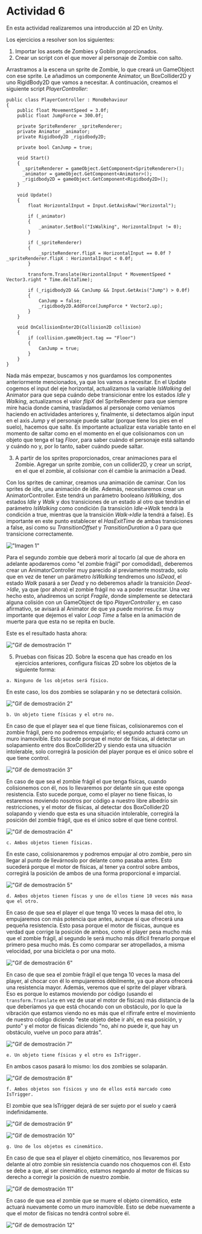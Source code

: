 # Actividad 6

En esta actividad realizaremos una introducción al 2D en Unity.

Los ejercicios a resolver son los siguientes:

1. Importar los assets de Zombies y Goblin proporcionados.
2. Crear un script con el que mover al personaje de Zombie con salto.

Arrastramos a la escena un sprite de Zombie, lo que creará un GameObject con ese sprite. Le añadimos un componente Animator, un BoxCollider2D y uno RigidBody2D que vamos a necesitar. A continuación, creamos el siguiente script *PlayerController*:

```
public class PlayerController : MonoBehaviour
{
    public float MovementSpeed = 3.0f;
    public float JumpForce = 300.0f;

    private SpriteRenderer _spriteRenderer;
    private Animator _animator;
    private Rigidbody2D _rigidbody2D;
    
    private bool CanJump = true;
    
    void Start()
    {
      _spriteRenderer = gameObject.GetComponent<SpriteRenderer>();
      _animator = gameObject.GetComponent<Animator>();
      _rigidbody2D = gameObject.GetComponent<Rigidbody2D>();
    }

    void Update()
    {
        float HorizontalInput = Input.GetAxisRaw("Horizontal");

        if (_animator)
        {
            _animator.SetBool("IsWalking", HorizontalInput != 0);
        }

        if (_spriteRenderer)
        {
            _spriteRenderer.flipX = HorizontalInput == 0.0f ? _spriteRenderer.flipX : HorizontalInput < 0.0f;
        }

        transform.Translate(HorizontalInput * MovementSpeed * Vector3.right * Time.deltaTime);
        
        if (_rigidbody2D && CanJump && Input.GetAxis("Jump") > 0.0f)
        {
            CanJump = false;
            _rigidbody2D.AddForce(JumpForce * Vector2.up);
        }
    }
    
    void OnCollisionEnter2D(Collision2D collision)
    {
        if (collision.gameObject.tag == "Floor")
        {
            CanJump = true;
        }
    }
}
```

Nada más empezar, buscamos y nos guardamos los componentes anteriormente mencionados, ya que los vamos a necesitar. En el Update cogemos el input del eje horizontal, actualizamos la variable *IsWalking* del Animator para que sepa cuándo debe transicionar entre los estados *Idle* y *Walking*, actualizamos el valor *flipX* del SpriteRenderer para que siempre mire hacia donde camina, trasladamos al personaje como veníamos haciendo en actividades anteriores y, finalmente, si detectamos algún input en el axis *Jump* y el personaje puede saltar (porque tiene los pies en el suelo), hacemos que salte. Es importante actualizar esta variable tanto en el momento de saltar como en el momento en el que colisionamos con un objeto que tenga el tag *Floor*, para saber cuándo el personaje está saltando y cuándo no y, por lo tanto, saber cuándo puede saltar.

3. A partir de los sprites proporcionados, crear animaciones para el Zombie. Agregar un sprite zombie, con un collider2D, y crear un script, en el que el zombie, al colisionar con él cambie la animación a Dead.

Con los sprites de caminar, creamos una animación de caminar. Con los sprites de idle, una animación de idle. Además, necesitaremos crear un AnimatorController. Este tendrá un parámetro booleano *IsWalking*, dos estados *Idle* y *Walk* y dos transiciones de un estado al otro que tendrán el parámetro *IsWalking* como condición (la transición *Idle->Walk* tendrá la condición a true, mientras que la transición *Walk->Idle* la tendrá a false). Es importante en este punto establecer el *HasExitTime* de ambas transiciones a false, así como su *TransitionOffset* y *TransitionDuration* a 0 para que transicione correctamente.

!["Imagen 1"](image1.png)

Para el segundo zombie que deberá morir al tocarlo (al que de ahora en adelante apodaremos como "el zombie frágil" por comodidad), deberemos crear un AnimatorController muy parecido al previamente mostrado, solo que en vez de tener un parámetro *IsWalking* tendremos uno *IsDead*, el estado *Walk* pasará a ser *Dead* y no deberemos añadir la transición *Dead->Idle*, ya que (por ahora) el zombie frágil no va a poder resucitar. Una vez hecho esto, añadiremos un script *Fragile*, donde simplemente se detectará alguna colisión con un GameObject de tipo *PlayerController* y, en caso afirmativo, se avisará al Animator de que ya puede morirse. Es muy importante que dejemos el valor *Loop Time* a false en la animación de muerte para que esta no se repita en bucle.

Este es el resultado hasta ahora:

!["Gif de demostración 1"](demo1.gif)

5. Pruebas con físicas 2D. Sobre la escena que has creado en los ejercicios anteriores, configura físicas 2D sobre los objetos de la siguiente forma:


`a. Ninguno de los objetos será físico.`

En este caso, los dos zombies se solaparán y no se detectará colisión.

!["Gif de demostración 2"](demo2.gif)

`b. Un objeto tiene físicas y el otro no.`

En caso de que el player sea el que tiene físicas, colisionaremos con el zombie frágil, pero no podremos empujarlo; el segundo actuará como un muro inamovible. Esto sucede porque el motor de físicas, al detectar un solapamiento entre dos BoxCollider2D y siendo esta una situación intolerable, solo corregirá la posición del player porque es el único sobre el que tiene control.

!["Gif de demostración 3"](demo3.gif)

En caso de que sea el zombie frágil el que tenga físicas, cuando colisionemos con él, nos lo llevaremos por delante sin que este oponga resistencia. Esto sucede porque, como el player no tiene físicas, lo estaremos moviendo nosotros por código a nuestro libre albedrío sin restricciones, y el motor de físicas, al detectar dos BoxCollider2D solapando y viendo que esta es una situación intolerable, corregirá la posición del zombie frágil, que es el único sobre el que tiene control.

!["Gif de demostración 4"](demo4.gif)

`c. Ambos objetos tienen físicas.`

En este caso, colisionaremos y podremos empujar al otro zombie, pero sin llegar al punto de llevárnoslo por delante como pasaba antes. Esto sucederá porque el motor de físicas, al tener ya control sobre ambos, corregirá la posición de ambos de una forma proporcional e imparcial.

!["Gif de demostración 5"](demo5.gif)

`d. Ambos objetos tienen físcas y uno de ellos tiene 10 veces más masa que el otro.`

En caso de que sea el player el que tenga 10 veces la masa del otro, lo empujaremos con más potencia que antes, aunque sí que ofrecerá una pequeña resistencia. Esto pasa porque el motor de físicas, aunque es verdad que corrige la posición de ambos, como el player pesa mucho más que el zombie frágil, al segundo le será mucho más difícil frenarlo porque el primero pesa mucho más. Es como comparar ser atropellados, a misma velocidad, por una bicicleta o por una moto.

!["Gif de demostración 6"](demo6.gif)

En caso de que sea el zombie frágil el que tenga 10 veces la masa del player, al chocar con él lo empujaremos débilmente, ya que ahora ofrecerá una resistencia mayor. Además, veremos que el sprite del player vibrará. Eso es porque lo estamos moviendo por código (usando el `transform.Translate` en vez de usar el motor de físicas) más distancia de la que deberíamos ya que está chocando con un obstáculo, por lo que la vibración que estamos viendo no es más que el rifirrafe entre el movimiento de nuestro código diciendo "este objeto debe ir ahí, en esa posición, y punto" y el motor de físicas diciendo "no, ahí no puede ir, que hay un obstáculo, vuelve un poco para atrás".

!["Gif de demostración 7"](demo7.gif)

`e. Un objeto tiene físicas y el otro es IsTrigger.`

En ambos casos pasará lo mismo: los dos zombies se solaparán.

!["Gif de demostración 8"](demo8.gif)

`f. Ambos objetos son físicos y uno de ellos está marcado como IsTrigger.`

El zombie que sea IsTrigger dejará de ser sujeto por el suelo y caerá indefinidamente.

!["Gif de demostración 9"](demo9.gif)

!["Gif de demostración 10"](demo10.gif)

`g. Uno de los objetos es cinemático.`

En caso de que sea el player el objeto cinemático, nos llevaremos por delante al otro zombie sin resistencia cuando nos choquemos con él. Esto se debe a que, al ser cinemático, estamos negando al motor de físicas su derecho a corregir la posición de nuestro zombie.

!["Gif de demostración 11"](demo11.gif)

En caso de que sea el zombie que se muere el objeto cinemático, este actuará nuevamente como un muro inamovible. Esto se debe nuevamente a que el motor de físicas no tendrá control sobre él.

!["Gif de demostración 12"](demo12.gif)
